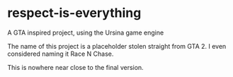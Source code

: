 # respect-is-everything
A GTA inspired project, using the Ursina game engine

The name of this project is a placeholder stolen straight from GTA 2.
I even considered naming it Race N Chase.

This is nowhere near close to the final version.
